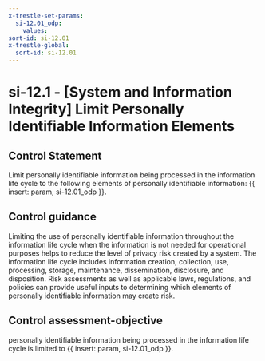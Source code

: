 ```yaml
---
x-trestle-set-params:
  si-12.01_odp:
    values:
sort-id: si-12.01
x-trestle-global:
  sort-id: si-12.01
---
```


# si-12.1 - \[System and Information Integrity\] Limit Personally Identifiable Information Elements

## Control Statement

Limit personally identifiable information being processed in the information life cycle to the following elements of personally identifiable information: {{ insert: param, si-12.01_odp }}.

## Control guidance

Limiting the use of personally identifiable information throughout the information life cycle when the information is not needed for operational purposes helps to reduce the level of privacy risk created by a system. The information life cycle includes information creation, collection, use, processing, storage, maintenance, dissemination, disclosure, and disposition. Risk assessments as well as applicable laws, regulations, and policies can provide useful inputs to determining which elements of personally identifiable information may create risk.

## Control assessment-objective

personally identifiable information being processed in the information life cycle is limited to {{ insert: param, si-12.01_odp }}.
